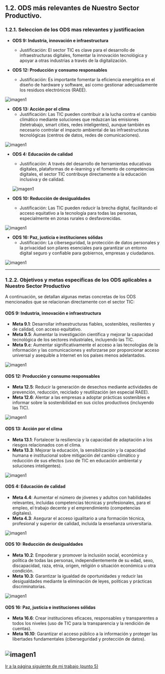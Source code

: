 ## 1.2. ODS más relevantes de Nuestro Sector Productivo.

### 1.2.1. Seleccion de los ODS mas relevantes y justificacion
- **ODS 9: Industria, innovación e infraestructura**
  - Justificación: El sector TIC es clave para el desarrollo de infraestructuras digitales, fomentar la innovación tecnológica y apoyar a otras industrias a través de la digitalización.
  
- **ODS 12: Producción y consumo responsables**
  - Justificación: Es importante fomentar la eficiencia energética en el diseño de hardware y software, así como gestionar adecuadamente los residuos electrónicos (RAEE).

![imagen1](../img_pisa3_6_Mena/ods12.jpg)

- **ODS 13: Acción por el clima**
  - Justificación: Las TIC pueden contribuir a la lucha contra el cambio climático mediante soluciones que reduzcan las emisiones (teletrabajo, smart cities, redes inteligentes), aunque también es necesario controlar el impacto ambiental de las infraestructuras tecnológicas (centros de datos, redes de comunicaciones).

![imagen1](../img_pisa3_6_Mena/ods13.jpg)

- **ODS 4: Educación de calidad**
  - Justificación: A través del desarrollo de herramientas educativas digitales, plataformas de e-learning y el fomento de competencias digitales, el sector TIC contribuye directamente a la educación inclusiva y de calidad.
  
  ![imagen1](../img_pisa3_6_Mena/ods4.jpg)

- **ODS 10: Reducción de desigualdades**
  - Justificación: Las TIC pueden reducir la brecha digital, facilitando el acceso equitativo a la tecnología para todas las personas, especialmente en zonas rurales o desfavorecidas.

![imagen1](../img_pisa3_6_Mena/ods10.jpg)

- **ODS 16: Paz, justicia e instituciones sólidas**
  - Justificación: La ciberseguridad, la protección de datos personales y la privacidad son pilares esenciales para garantizar un entorno digital seguro y confiable para gobiernos, empresas y ciudadanos.

![imagen1](../img_pisa3_6_Mena/ods16.jpg)

---
### 1.2.2. Objetivos y metas especificas de los ODS aplicables a Nuestro Sector Productivo

A continuación, se detallan algunas metas concretas de los ODS mencionados que se relacionan directamente con el sector TIC:

#### **ODS 9: Industria, innovación e infraestructura**
- **Meta 9.1**: Desarrollar infraestructuras fiables, sostenibles, resilientes y de calidad, con acceso equitativo.
- **Meta 9.5**: Aumentar la investigación científica y mejorar la capacidad tecnológica de los sectores industriales, incluyendo las TIC.
- **Meta 9.c**: Aumentar significativamente el acceso a las tecnologías de la información y las comunicaciones y esforzarse por proporcionar acceso universal y asequible a Internet en los países menos adelantados.

![imagen1](../img_pisa3_6_Mena/ods9.jpg)

#### **ODS 12: Producción y consumo responsables**
- **Meta 12.5**: Reducir la generación de desechos mediante actividades de prevención, reducción, reciclado y reutilización (en especial RAEE).
- **Meta 12.6**: Alentar a las empresas a adoptar prácticas sostenibles e informar sobre la sostenibilidad en sus ciclos productivos (incluyendo las TIC).
  
![imagen1](../img_pisa3_6_Mena/ods12.jpg)

#### **ODS 13: Acción por el clima**
- **Meta 13.1**: Fortalecer la resiliencia y la capacidad de adaptación a los riesgos relacionados con el clima.
- **Meta 13.3**: Mejorar la educación, la sensibilización y la capacidad humana e institucional sobre mitigación del cambio climático y reducción de sus efectos (uso de TIC en educación ambiental y soluciones inteligentes).

![imagen1](../img_pisa3_6_Mena/ods13.jpg)

#### **ODS 4: Educación de calidad**
- **Meta 4.4**: Aumentar el número de jóvenes y adultos con habilidades relevantes, incluidas competencias técnicas y profesionales, para el empleo, el trabajo decente y el emprendimiento (competencias digitales).
- **Meta 4.3**: Asegurar el acceso igualitario a una formación técnica, profesional y superior de calidad, incluida la enseñanza universitaria.

![imagen1](../img_pisa3_6_Mena/ods4.jpg)

#### **ODS 10: Reducción de desigualdades**
- **Meta 10.2**: Empoderar y promover la inclusión social, económica y política de todas las personas, independientemente de su edad, sexo, discapacidad, raza, etnia, origen, religión o situación económica u otra condición.
- **Meta 10.3**: Garantizar la igualdad de oportunidades y reducir las desigualdades mediante la eliminación de leyes, políticas y prácticas discriminatorias.

![imagen1](../img_pisa3_6_Mena/ods10.jpg)

#### **ODS 16: Paz, justicia e instituciones sólidas**
- **Meta 16.6**: Crear instituciones eficaces, responsables y transparentes a todos los niveles (uso de TIC para la transparencia y la rendición de cuentas).
- **Meta 16.10**: Garantizar el acceso público a la información y proteger las libertades fundamentales (ciberseguridad y protección de datos).

![imagen1](../img_pisa3_6_Mena/ods16.jpg)
---

[Ir a la página siguiente de mi trabajo (punto 5)](../5_Principios_de_la_economía_verde_y_circular_ra4_pisa3_6_Mena/5.1_Economía_lineal_vs_Economía_circular_Mena.md)